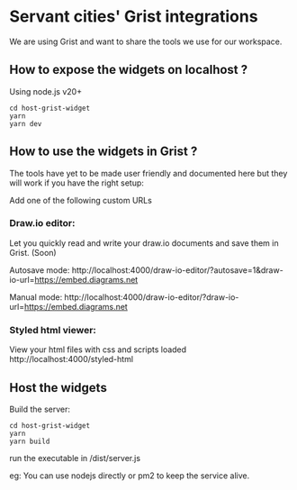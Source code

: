 # Servant cities' Grist integrations
We are using Grist and want to share the tools we use for our workspace.

## How to expose the widgets on localhost ?
Using node.js v20+
```
cd host-grist-widget
yarn
yarn dev
```

## How to use the widgets in Grist ?
The tools have yet to be made user friendly and documented here but they will work if you have the right setup:

Add one of the following custom URLs

### Draw.io editor:
Let you quickly read and write your draw.io documents and save them in Grist. (Soon)

Autosave mode:
http://localhost:4000/draw-io-editor/?autosave=1&draw-io-url=https://embed.diagrams.net

Manual mode:
http://localhost:4000/draw-io-editor/?draw-io-url=https://embed.diagrams.net

### Styled html viewer:
View your html files with css and scripts loaded
http://localhost:4000/styled-html

## Host the widgets
Build the server:
```
cd host-grist-widget
yarn
yarn build
```

run the executable in /dist/server.js

eg: You can use nodejs directly or pm2 to keep the service alive.
